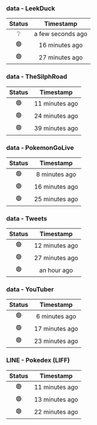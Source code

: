 ### data - LeekDuck
| Status | Timestamp |
|:------:|:---------:|
| ❔ | a few seconds ago |
| 🟢 | 16 minutes ago |
| 🟢 | 27 minutes ago |

### data - TheSilphRoad
| Status | Timestamp |
|:------:|:---------:|
| 🟢 | 11 minutes ago |
| 🟢 | 24 minutes ago |
| 🟢 | 39 minutes ago |

### data - PokemonGoLive
| Status | Timestamp |
|:------:|:---------:|
| 🟢 | 8 minutes ago |
| 🟢 | 16 minutes ago |
| 🟢 | 25 minutes ago |

### data - Tweets
| Status | Timestamp |
|:------:|:---------:|
| 🟢 | 12 minutes ago |
| 🟢 | 27 minutes ago |
| 🟢 | an hour ago |

### data - YouTuber
| Status | Timestamp |
|:------:|:---------:|
| 🟢 | 6 minutes ago |
| 🟢 | 17 minutes ago |
| 🟢 | 23 minutes ago |

### LINE - Pokedex (LIFF)
| Status | Timestamp |
|:------:|:---------:|
| 🟢 | 11 minutes ago |
| 🟢 | 13 minutes ago |
| 🟢 | 22 minutes ago |

